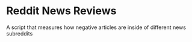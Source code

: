 # Reddit News Reviews

A script that measures how negative articles are inside of different news subreddits
